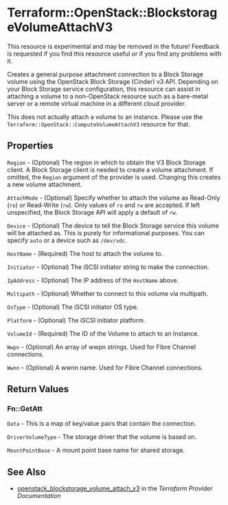 # Terraform::OpenStack::BlockstorageVolumeAttachV3

This resource is experimental and may be removed in the future! Feedback
is requested if you find this resource useful or if you find any problems
with it.

Creates a general purpose attachment connection to a Block
Storage volume using the OpenStack Block Storage (Cinder) v3 API.
Depending on your Block Storage service configuration, this
resource can assist in attaching a volume to a non-OpenStack resource
such as a bare-metal server or a remote virtual machine in a
different cloud provider.

This does not actually attach a volume to an instance. Please use
the `Terraform::OpenStack::ComputeVolumeAttachV3` resource for that.

## Properties

`Region` - (Optional) The region in which to obtain the V3 Block Storage client. A Block Storage client is needed to create a volume attachment. If omitted, the `Region` argument of the provider is used. Changing this creates a new volume attachment.

`AttachMode` - (Optional) Specify whether to attach the volume as Read-Only (`ro`) or Read-Write (`rw`). Only values of `ro` and `rw` are accepted. If left unspecified, the Block Storage API will apply a default of `rw`.

`Device` - (Optional) The device to tell the Block Storage service this volume will be attached as. This is purely for informational purposes. You can specify `auto` or a device such as `/dev/vdc`.

`HostName` - (Required) The host to attach the volume to.

`Initiator` - (Optional) The iSCSI initiator string to make the connection.

`IpAddress` - (Optional) The IP address of the `HostName` above.

`Multipath` - (Optional) Whether to connect to this volume via multipath.

`OsType` - (Optional) The iSCSI initiator OS type.

`Platform` - (Optional) The iSCSI initiator platform.

`VolumeId` - (Required) The ID of the Volume to attach to an Instance.

`Wwpn` - (Optional) An array of wwpn strings. Used for Fibre Channel connections.

`Wwnn` - (Optional) A wwnn name. Used for Fibre Channel connections.


## Return Values

### Fn::GetAtt

`Data` - This is a map of key/value pairs that contain the connection.

`DriverVolumeType` - The storage driver that the volume is based on.

`MountPointBase` - A mount point base name for shared storage.

## See Also

* [openstack_blockstorage_volume_attach_v3](https://www.terraform.io/docs/providers/openstack/r/blockstorage_volume_attach_v3.html) in the _Terraform Provider Documentation_